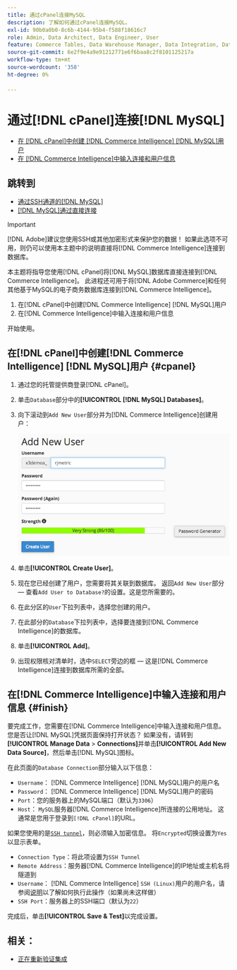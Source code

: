 ```yaml
---
title: 通过cPanel连接MySQL
description: 了解如何通过cPanel连接MySQL。
exl-id: 90b0a0b0-8c6b-4144-95b4-f588f18616c7
role: Admin, Data Architect, Data Engineer, User
feature: Commerce Tables, Data Warehouse Manager, Data Integration, Data Import/Export, SQL Report Builder
source-git-commit: 6e2f9e4a9e91212771e6f6baa8c2f8101125217a
workflow-type: tm+mt
source-wordcount: '358'
ht-degree: 0%

---
```


# 通过[!DNL cPanel]连接[!DNL MySQL]

* [在 [!DNL cPanel]中创建 [!DNL Commerce Intelligence] [!DNL MySQL]用户](#cpanel)
* [在 [!DNL Commerce Intelligence]中输入连接和用户信息](#finish)

## 跳转到

* [通过SSH通道的[!DNL MySQL]](../integrations/mysql-via-ssh-tunnel.md)
* [[!DNL MySQL]通过直接连接](../integrations/mysql-via-a-direct-connection.md)

>[!IMPORTANT]
>
>[!DNL Adobe]建议您使用SSH或其他加密形式来保护您的数据！ 如果此选项不可用，则仍可以使用本主题中的说明直接将[!DNL Commerce Intelligence]连接到数据库。

本主题将指导您使用[!DNL cPanel]将[!DNL MySQL]数据库直接连接到[!DNL Commerce Intelligence]。 此进程还可用于将[!DNL Adobe Commerce]和任何其他基于MySQL的电子商务数据库连接到[!DNL Commerce Intelligence]。

1. 在[!DNL cPanel]中创建[!DNL Commerce Intelligence] [!DNL MySQL]用户
1. 在[!DNL Commerce Intelligence]中输入连接和用户信息

开始使用。

## 在[!DNL cPanel]中创建[!DNL Commerce Intelligence] [!DNL MySQL]用户 {#cpanel}

1. 通过您的托管提供商登录[!DNL cPanel]。
1. 单击`Database`部分中的&#x200B;**[!UICONTROL [!DNL MySQL] Databases]**。
1. 向下滚动到`Add New User`部分并为[!DNL Commerce Intelligence]创建用户：

   ![](../../../assets/create-mbi-mysql-user-cpanel.png)

1. 单击&#x200B;**[!UICONTROL Create User]**。
1. 现在您已经创建了用户，您需要将其关联到数据库。 返回`Add New User`部分 — 查看`Add User to Database?`的设置。这是您所需要的。
1. 在此分区的`User`下拉列表中，选择您创建的用户。
1. 在此部分的`Database`下拉列表中，选择要连接到[!DNL Commerce Intelligence]的数据库。
1. 单击&#x200B;**[!UICONTROL Add]**。
1. 出现权限核对清单时，选中`SELECT`旁边的框 — 这是[!DNL Commerce Intelligence]连接到数据库所需的全部。

## 在[!DNL Commerce Intelligence]中输入连接和用户信息 {#finish}

要完成工作，您需要在[!DNL Commerce Intelligence]中输入连接和用户信息。 您是否让[!DNL MySQL]凭据页面保持打开状态？ 如果没有，请转到&#x200B;**[!UICONTROL Manage Data** > **Connections]**&#x200B;并单击&#x200B;**[!UICONTROL Add New Data Source]**，然后单击[!DNL MySQL]图标。

在此页面的`Database Connection`部分输入以下信息：

* `Username`： [!DNL Commerce Intelligence] [!DNL MySQL]用户的用户名
* `Password`： [!DNL Commerce Intelligence] [!DNL MySQL]用户的密码
* `Port`：您的服务器上的MySQL端口（默认为`3306`）
* `Host`： `MySQL`服务器[!DNL Commerce Intelligence]所连接的公用地址。 这通常是您用于登录到`[!DNL cPanel]`的URL。

如果您使用的是[`SSH tunnel`](../integrations/mysql-via-ssh-tunnel.md)，则必须输入加密信息。 将`Encrypted`切换设置为`Yes`以显示表单。

* `Connection Type`：将此项设置为`SSH Tunnel`
* `Remote Address`：服务器[!DNL Commerce Intelligence]的IP地址或主机名将隧道到
* `Username`： [!DNL Commerce Intelligence] `SSH (Linux)`用户的用户名，请参阅[说明](../../../data-analyst/importing-data/integrations/mysql-via-ssh-tunnel.md)以了解如何执行此操作（如果尚未这样做）
* `SSH Port`：服务器上的SSH端口（默认为`22`）

完成后，单击&#x200B;**[!UICONTROL Save & Test]**&#x200B;以完成设置。

## 相关：

* [正在重新验证集成](https://experienceleague.adobe.com/docs/commerce-knowledge-base/kb/how-to/mbi-reauthenticating-integrations.html?lang=zh-Hans)
